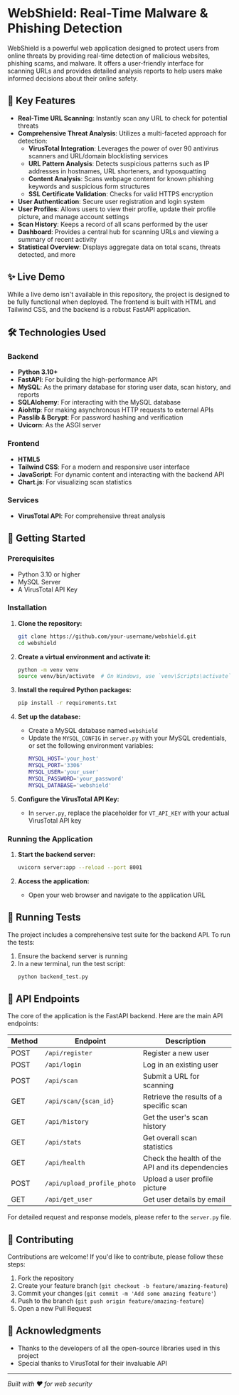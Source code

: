 # WebShield: Real-Time Malware & Phishing Detection

WebShield is a powerful web application designed to protect users from online threats by providing real-time detection of malicious websites, phishing scams, and malware. It offers a user-friendly interface for scanning URLs and provides detailed analysis reports to help users make informed decisions about their online safety.

## 🚀 Key Features

- **Real-Time URL Scanning**: Instantly scan any URL to check for potential threats
- **Comprehensive Threat Analysis**: Utilizes a multi-faceted approach for detection:
  - **VirusTotal Integration**: Leverages the power of over 90 antivirus scanners and URL/domain blocklisting services
  - **URL Pattern Analysis**: Detects suspicious patterns such as IP addresses in hostnames, URL shorteners, and typosquatting
  - **Content Analysis**: Scans webpage content for known phishing keywords and suspicious form structures
  - **SSL Certificate Validation**: Checks for valid HTTPS encryption
- **User Authentication**: Secure user registration and login system
- **User Profiles**: Allows users to view their profile, update their profile picture, and manage account settings
- **Scan History**: Keeps a record of all scans performed by the user
- **Dashboard**: Provides a central hub for scanning URLs and viewing a summary of recent activity
- **Statistical Overview**: Displays aggregate data on total scans, threats detected, and more

## ✨ Live Demo

While a live demo isn't available in this repository, the project is designed to be fully functional when deployed. The frontend is built with HTML and Tailwind CSS, and the backend is a robust FastAPI application.

## 🛠️ Technologies Used

### Backend
- **Python 3.10+**
- **FastAPI**: For building the high-performance API
- **MySQL**: As the primary database for storing user data, scan history, and reports
- **SQLAlchemy**: For interacting with the MySQL database
- **Aiohttp**: For making asynchronous HTTP requests to external APIs
- **Passlib & Bcrypt**: For password hashing and verification
- **Uvicorn**: As the ASGI server

### Frontend
- **HTML5**
- **Tailwind CSS**: For a modern and responsive user interface
- **JavaScript**: For dynamic content and interacting with the backend API
- **Chart.js**: For visualizing scan statistics

### Services
- **VirusTotal API**: For comprehensive threat analysis

## 🚀 Getting Started

### Prerequisites
- Python 3.10 or higher
- MySQL Server
- A VirusTotal API Key

### Installation

1. **Clone the repository:**
   ```bash
   git clone https://github.com/your-username/webshield.git
   cd webshield
   ```

2. **Create a virtual environment and activate it:**
   ```bash
   python -m venv venv
   source venv/bin/activate  # On Windows, use `venv\Scripts\activate`
   ```

3. **Install the required Python packages:**
   ```bash
   pip install -r requirements.txt
   ```

4. **Set up the database:**
   - Create a MySQL database named `webshield`
   - Update the `MYSQL_CONFIG` in `server.py` with your MySQL credentials, or set the following environment variables:
     ```bash
     MYSQL_HOST='your_host'
     MYSQL_PORT='3306'
     MYSQL_USER='your_user'
     MYSQL_PASSWORD='your_password'
     MYSQL_DATABASE='webshield'
     ```

5. **Configure the VirusTotal API Key:**
   - In `server.py`, replace the placeholder for `VT_API_KEY` with your actual VirusTotal API key

### Running the Application

1. **Start the backend server:**
   ```bash
   uvicorn server:app --reload --port 8001
   ```

2. **Access the application:**
   - Open your web browser and navigate to the application URL

## 🧪 Running Tests

The project includes a comprehensive test suite for the backend API. To run the tests:

1. Ensure the backend server is running
2. In a new terminal, run the test script:
   ```bash
   python backend_test.py
   ```

## 📜 API Endpoints

The core of the application is the FastAPI backend. Here are the main API endpoints:

| Method | Endpoint | Description |
|--------|----------|-------------|
| POST | `/api/register` | Register a new user |
| POST | `/api/login` | Log in an existing user |
| POST | `/api/scan` | Submit a URL for scanning |
| GET | `/api/scan/{scan_id}` | Retrieve the results of a specific scan |
| GET | `/api/history` | Get the user's scan history |
| GET | `/api/stats` | Get overall scan statistics |
| GET | `/api/health` | Check the health of the API and its dependencies |
| POST | `/api/upload_profile_photo` | Upload a user profile picture |
| GET | `/api/get_user` | Get user details by email |

For detailed request and response models, please refer to the `server.py` file.

## 🤝 Contributing

Contributions are welcome! If you'd like to contribute, please follow these steps:

1. Fork the repository
2. Create your feature branch (`git checkout -b feature/amazing-feature`)
3. Commit your changes (`git commit -m 'Add some amazing feature'`)
4. Push to the branch (`git push origin feature/amazing-feature`)
5. Open a new Pull Request

## 🙏 Acknowledgments

- Thanks to the developers of all the open-source libraries used in this project
- Special thanks to VirusTotal for their invaluable API

---

*Built with ❤️ for web security*
